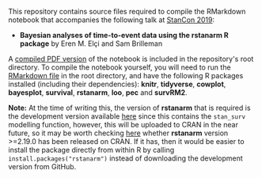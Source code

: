 This repository contains source files required to compile the RMarkdown notebook that accompanies the following talk at [StanCon 2019](https://mc-stan.org/events/stancon2019Cambridge/):

- **Bayesian analyses of time-to-event data using the rstanarm R package** by Eren M. El&ccedil;i and Sam Brilleman

A [compiled PDF version](https://github.com/ermeel86/stan_surv_stancon2019/survmodelsrstanarm.pdf) of the notebook is included in the repository's root directory. To compile the notebook yourself, you will need to run the [RMarkdown file](https://github.com/ermeel86/stan_surv_stancon2019/blob/master/survmodelsrstanarm.Rmd) in the root directory, and have the following R packages installed (including their dependencies): **knitr**, **tidyverse**, **cowplot**, **bayesplot**, **survival**, **rstanarm**, **loo**, **pec** and **survRM2**.

**Note:** At the time of writing this, the version of **rstanarm** that is required is the development version available [here](https://github.com/stan-dev/rstanarm/tree/feature/frailty-models) since this contains the `stan_surv` modelling function, however, this will be uploaded to CRAN in the near future, so it may be worth checking [here](https://cran.r-project.org/web/packages/rstanarm/index.html) whether **rstanarm** version >=2.19.0 has been released on CRAN. If it has, then it would be easier to install the package directly from within R by calling `install.packages("rstanarm")` instead of downloading the development version from GitHub.

